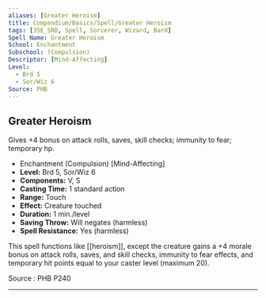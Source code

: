 ```yaml
---
aliases: [Greater Heroism]
title: Compendium/Basics/Spell/Greater Heroism
tags: [35E_SRD, Spell, Sorcerer, Wizard, Bard]
Spell Name: Greater Heroism
School: Enchantment
Subschool: (Compulsion)
Descriptor: [Mind-Affecting]
Level:
  - Brd 5
  - Sor/Wiz 6
Source: PHB
---
```



## Greater Heroism

Gives +4 bonus on attack rolls, saves, skill checks; immunity to fear; temporary hp.

*   Enchantment (Compulsion) [Mind-Affecting]
*   **Level:** Brd 5, Sor/Wiz 6
*   **Components:** V, S
*   **Casting Time:** 1 standard action
*   **Range:** Touch
*   **Effect:** Creature touched
*   **Duration:** 1 min./level
*   **Saving Throw:** Will negates (harmless)
*   **Spell Resistance:** Yes (harmless)

This spell functions like [[heroism]], except the creature gains a +4 morale bonus on attack rolls, saves, and skill checks, immunity to fear effects, and temporary hit points equal to your caster level (maximum 20).

Source : PHB P240

---
